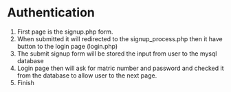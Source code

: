 # Authentication

1. First page is the signup.php form.
2. When submitted it will redirected to the signup_process.php then it have button to the login page (login.php)
3. The submit signup form will be stored the input from user to the mysql database
4. Login page then will ask for matric number and password and checked it from the database to allow user to the next page.
5. Finish 
